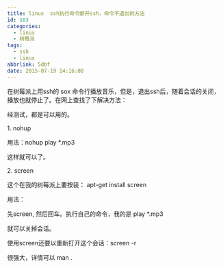 ```yaml
---
title: linux  ssh执行命令断开ssh，命令不退出的方法
id: 103
categories:
  - linux
  - 树莓派
tags:
  - ssh
  - linux
abbrlink: 5dbf
date: 2015-07-19 14:16:08
---
```


在树莓派上用ssh的 sox 命令行播放音乐，但是，退出ssh后，随着会话的关闭，播放也就停止了。在网上查找了下解决方法：

经测试，都是可以用的。

1\. nohup 

用法：nohup play *.mp3

这样就可以了。

2\. screen

这个在我的树莓派上要按装： apt-get install screen

用法：

先screen,  然后回车。执行自己的命令，我的是 play *.mp3

就可以关掉会话。

使用screen还要以重新打开这个会话：screen -r 

很强大，详情可以 man .
